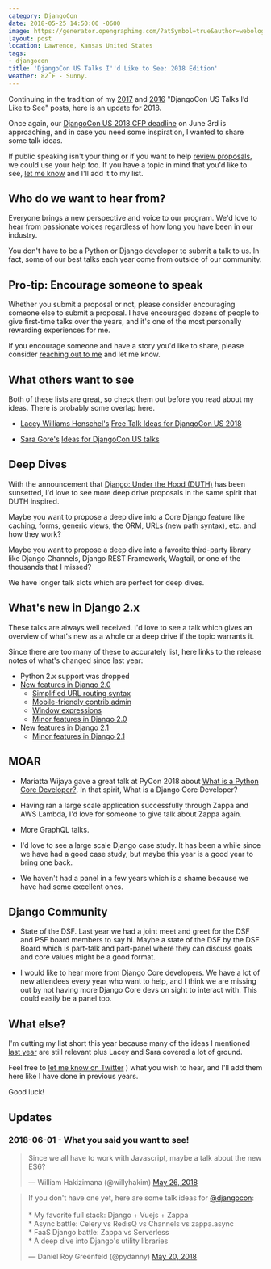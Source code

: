 ```yaml
---
category: DjangoCon
date: 2018-05-25 14:50:00 -0600
image: https://generator.opengraphimg.com/?atSymbol=true&author=webology&authorSize=text-2xl&style=modern&tags=djangocon&title=DjangoCon+US+Talks+I%27d+Like+to+See%3A+2018+Edition
layout: post
location: Lawrence, Kansas United States
tags:
- djangocon
title: 'DjangoCon US Talks I''d Like to See: 2018 Edition'
weather: 82˚F - Sunny.
---
```


Continuing in the tradition of my [2017](https://jefftriplett.com/2017/django-talks-id-like-to-see/) and [2016](https://jefftriplett.com/2016/djangocon-us-talks-id-like-to-see/) "DjangoCon US Talks I’d Like to See" posts, here is an update for 2018.

Once again, our [DjangoCon US 2018 CFP deadline](https://2018.djangocon.us/news/cfp-open/) on June 3rd is approaching, and in case you need some inspiration, I wanted to share some talk ideas.

If public speaking isn't your thing or if you want to help [review proposals](https://2018.djangocon.us/news/call-for-reviewers/), we could use your help too.
If you have a topic in mind that you'd like to see, [let me know](https://twitter.com/webology) and I'll add it to my list.


## Who do we want to hear from?

Everyone brings a new perspective and voice to our program.
We'd love to hear from passionate voices regardless of how long you have been in our industry.

You don't have to be a Python or Django developer to submit a talk to us.
In fact, some of our best talks each year come from outside of our community.


## Pro-tip: Encourage someone to speak

Whether you submit a proposal or not, please consider encouraging someone else to submit a proposal.
I have encouraged dozens of people to give first-time talks over the years, and it's one of the most personally rewarding experiences for me.

If you encourage someone and have a story you'd like to share, please consider [reaching out to me](https://twitter.com/webology) and let me know.


## What others want to see

Both of these lists are great, so check them out before you read about my ideas.
There is probably some overlap here.

- [Lacey Williams Henschel's](https://twitter.com/laceynwilliams) [Free Talk Ideas for DjangoCon US 2018](https://www.laceyhenschel.com/blog/2018/4/19/2018-djangocon-us-talks-id-like-to-see)

- [Sara Gore's](https://twitter.com/saradgore) [Ideas for DjangoCon US talks](https://gist.github.com/SaraDGore/3b998f94681c7f569491fd781dd59d98)


## Deep Dives

With the announcement that [Django: Under the Hood (DUTH)](https://www.djangounderthehood.com/blog/article/2018-02-27-letting-go/#blogcontent) has been sunsetted, I'd love to see more deep drive proposals in the same spirit that DUTH inspired.

Maybe you want to propose a deep dive into a Core Django feature like caching, forms, generic views, the ORM, URLs (new path syntax), etc. and how they work?

Maybe you want to propose a deep dive into a favorite third-party library like Django Channels, Django REST Framework, Wagtail, or one of the thousands that I missed?

We have longer talk slots which are perfect for deep dives.

## What's new in Django 2.x

These talks are always well received.
I'd love to see a talk which gives an overview of what's new as a whole or a deep drive if the topic warrants it.

Since there are too many of these to accurately list, here links to the release notes of what's changed since last year:

- Python 2.x support was dropped
- [New features in Django 2.0](https://docs.djangoproject.com/en/dev/releases/2.0/#what-s-new-in-django-2-0)
    - [Simplified URL routing syntax](https://docs.djangoproject.com/en/dev/releases/2.0/#simplified-url-routing-syntax)
    - [Mobile-friendly contrib.admin](https://docs.djangoproject.com/en/dev/releases/2.0/#mobile-friendly-contrib-admin)
    - [Window expressions](https://docs.djangoproject.com/en/dev/releases/2.0/#window-expressions)
    - [Minor features in Django 2.0](https://docs.djangoproject.com/en/dev/releases/2.0/#minor-features)
- [New features in Django 2.1](https://docs.djangoproject.com/en/dev/releases/2.1/)
    - [Minor features in Django 2.1](https://docs.djangoproject.com/en/dev/releases/2.1/#minor-features)

## MOAR

- Mariatta Wijaya gave a great talk at PyCon 2018 about [What is a Python Core Developer?](https://www.youtube.com/watch?v=hhj7eb6TrtI&t=187s).
  In that spirit, What is a Django Core Developer?

- Having ran a large scale application successfully through Zappa and AWS Lambda, I'd love for someone to give talk about Zappa again.

- More GraphQL talks.

- I'd love to see a large scale Django case study.
  It has been a while since we have had a good case study, but maybe this year is a good year to bring one back.

- We haven't had a panel in a few years which is a shame because we have had some excellent ones.


## Django Community

- State of the DSF.
  Last year we had a joint meet and greet for the DSF and PSF board members to say hi.
  Maybe a state of the DSF by the DSF Board which is part-talk and part-panel where they can discuss goals and core values might be a good format.

- I would like to hear more from Django Core developers.
  We have a lot of new attendees every year who want to help, and I think we are missing out by not having more Django Core devs on sight to interact with.
  This could easily be a panel too.

## What else?

I'm cutting my list short this year because many of the ideas I mentioned [last year](https://jefftriplett.com/2017/django-talks-id-like-to-see/) are still relevant plus Lacey and Sara covered a lot of ground.

Feel free to [let me know on Twitter](https://twitter.com/webology) ) what you wish to hear, and I'll add them here like I have done in previous years.

Good luck!

## Updates

### 2018-06-01 - What you said you want to see!

<blockquote class="twitter-tweet" data-conversation="none" data-lang="en"><p lang="en" dir="ltr">Since we all have to work with Javascript, maybe a talk about the new ES6?</p>&mdash; William Hakizimana (@willyhakim) <a href="https://twitter.com/willyhakim/status/1000232471668166656?ref_src=twsrc%5Etfw">May 26, 2018</a></blockquote>
<script async src="https://platform.twitter.com/widgets.js" charset="utf-8"></script>

<blockquote class="twitter-tweet" data-lang="en"><p lang="en" dir="ltr">If you don&#39;t have one yet, here are some talk ideas for <a href="https://twitter.com/djangocon?ref_src=twsrc%5Etfw">@djangocon</a>:<br><br>* My favorite full stack: Django + Vuejs + Zappa<br>* Async battle: Celery vs RedisQ vs Channels vs zappa.async<br>* FaaS Django battle: Zappa vs Serverless<br>* A deep dive into Django&#39;s utility libraries</p>&mdash; Daniel Roy Greenfeld (@pydanny) <a href="https://twitter.com/pydanny/status/998234809141936129?ref_src=twsrc%5Etfw">May 20, 2018</a></blockquote>
<script async src="https://platform.twitter.com/widgets.js" charset="utf-8"></script>
